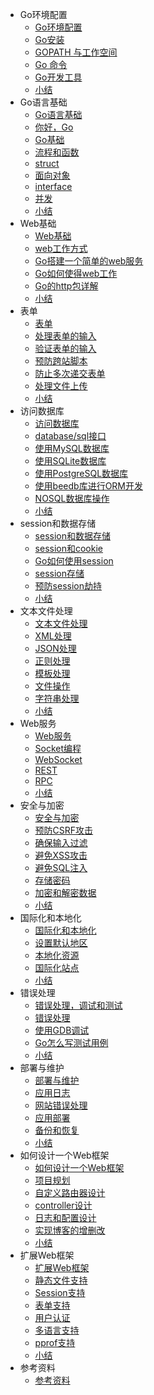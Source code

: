 - Go环境配置
    * [Go环境配置](/docs/{{version}}/01.0)
	* [Go安装](/docs/{{version}}/01.1)
	* [GOPATH 与工作空间](/docs/{{version}}/01.2)
	* [Go 命令](/docs/{{version}}/01.3)
	* [Go开发工具](/docs/{{version}}/01.4)
	* [小结](/docs/{{version}}/01.5)
- Go语言基础
    * [Go语言基础](/docs/{{version}}/02.0)
	* [你好，Go](/docs/{{version}}/02.1)
	* [Go基础](/docs/{{version}}/02.2)
	* [流程和函数](/docs/{{version}}/02.3)
	* [struct](/docs/{{version}}/02.4)
	* [面向对象](/docs/{{version}}/02.5)
	* [interface](/docs/{{version}}/02.6)
	* [并发](/docs/{{version}}/02.7)
	* [小结](/docs/{{version}}/02.8)
- Web基础
    * [Web基础](/docs/{{version}}/03.0)
	* [web工作方式](/docs/{{version}}/03.1)
	* [Go搭建一个简单的web服务](/docs/{{version}}/03.2)
	* [Go如何使得web工作](/docs/{{version}}/03.3)
	* [Go的http包详解](/docs/{{version}}/03.4)
	* [小结](/docs/{{version}}/03.5)
- 表单
    * [表单](/docs/{{version}}/04.0)
	* [处理表单的输入](/docs/{{version}}/04.1)
	* [验证表单的输入](/docs/{{version}}/04.2)
	* [预防跨站脚本](/docs/{{version}}/04.3)
	* [防止多次递交表单](/docs/{{version}}/04.4)
	* [处理文件上传](/docs/{{version}}/04.5)
	* [小结](/docs/{{version}}/04.6)
- 访问数据库
    * [访问数据库](/docs/{{version}}/05.0)
	* [database/sql接口](/docs/{{version}}/05.1)
	* [使用MySQL数据库](/docs/{{version}}/05.2)
	* [使用SQLite数据库](/docs/{{version}}/05.3)
	* [使用PostgreSQL数据库](/docs/{{version}}/05.4)
	* [使用beedb库进行ORM开发](/docs/{{version}}/05.5)
	* [NOSQL数据库操作](/docs/{{version}}/05.6)
	* [小结](/docs/{{version}}/05.7)
- session和数据存储
    * [session和数据存储](/docs/{{version}}/06.0)
	* [session和cookie](/docs/{{version}}/06.1)
	* [Go如何使用session](/docs/{{version}}/06.2)
	* [session存储](/docs/{{version}}/06.3)
	* [预防session劫持](/docs/{{version}}/06.4) 
	* [小结](/docs/{{version}}/06.5)
- 文本文件处理
    * [文本文件处理](/docs/{{version}}/07.0)
	* [XML处理](/docs/{{version}}/07.1)
	* [JSON处理](/docs/{{version}}/07.2) 
	* [正则处理](/docs/{{version}}/07.3)
	* [模板处理](/docs/{{version}}/07.4)
	* [文件操作](/docs/{{version}}/07.5)
	* [字符串处理](/docs/{{version}}/07.6)
	* [小结](/docs/{{version}}/07.7)
- Web服务
    * [Web服务](/docs/{{version}}/08.0)
	* [Socket编程](/docs/{{version}}/08.1)
	* [WebSocket](/docs/{{version}}/08.2)
	* [REST](/docs/{{version}}/08.3)
	* [RPC](/docs/{{version}}/08.4)
	* [小结](/docs/{{version}}/08.5)
- 安全与加密
    * [安全与加密](/docs/{{version}}/09.0)
	* [预防CSRF攻击](/docs/{{version}}/09.1)
	* [确保输入过滤](/docs/{{version}}/09.2)
	* [避免XSS攻击](/docs/{{version}}/09.3)
	* [避免SQL注入](/docs/{{version}}/09.4)
	* [存储密码](/docs/{{version}}/09.5)
	* [加密和解密数据](/docs/{{version}}/09.6)
	* [小结](/docs/{{version}}/09.7)
- 国际化和本地化
    * [国际化和本地化](/docs/{{version}}/10.0) 
	* [设置默认地区](/docs/{{version}}/10.1)
	* [本地化资源](/docs/{{version}}/10.2)
	* [国际化站点](/docs/{{version}}/10.3)
	* [小结](/docs/{{version}}/10.4)
- 错误处理
    * [错误处理，调试和测试](/docs/{{version}}/11.0)
	* [错误处理](/docs/{{version}}/11.1)
	* [使用GDB调试](/docs/{{version}}/11.2)
	* [Go怎么写测试用例](/docs/{{version}}/11.3)
	* [小结](/docs/{{version}}/11.4)
- 部署与维护
    * [部署与维护](/docs/{{version}}/12.0)
	* [应用日志](/docs/{{version}}/12.1)
	* [网站错误处理](/docs/{{version}}/12.2)
	* [应用部署](/docs/{{version}}/12.3)
	* [备份和恢复](/docs/{{version}}/12.4)
	* [小结](/docs/{{version}}/12.5)
- 如何设计一个Web框架
    * [如何设计一个Web框架](/docs/{{version}}/13.0)　
	* [项目规划](/docs/{{version}}/13.1)　
	* [自定义路由器设计](/docs/{{version}}/13.2)
	* [controller设计](/docs/{{version}}/13.3)
	* [日志和配置设计](/docs/{{version}}/13.4)
	* [实现博客的增删改](/docs/{{version}}/13.5)
	* [小结](/docs/{{version}}/13.6)　
- 扩展Web框架
    * [扩展Web框架](/docs/{{version}}/14.0)
	* [静态文件支持](/docs/{{version}}/14.1)
	* [Session支持](/docs/{{version}}/14.2)
	* [表单支持](/docs/{{version}}/14.3)
	* [用户认证](/docs/{{version}}/14.4)
	* [多语言支持](/docs/{{version}}/14.5)
	* [pprof支持](/docs/{{version}}/14.6)
	* [小结](/docs/{{version}}/14.7)
- 参考资料
    * [参考资料](/docs/{{version}}/ref)